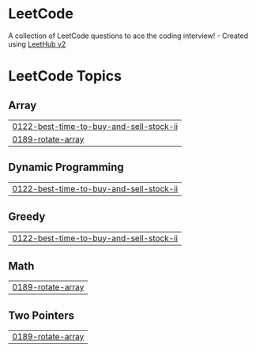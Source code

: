 # LeetCode
A collection of LeetCode questions to ace the coding interview! - Created using [LeetHub v2](https://github.com/arunbhardwaj/LeetHub-2.0)

<!---LeetCode Topics Start-->
# LeetCode Topics
## Array
|  |
| ------- |
| [0122-best-time-to-buy-and-sell-stock-ii](https://github.com/Minhee-Jeon/LeetCode/tree/master/0122-best-time-to-buy-and-sell-stock-ii) |
| [0189-rotate-array](https://github.com/Minhee-Jeon/LeetCode/tree/master/0189-rotate-array) |
## Dynamic Programming
|  |
| ------- |
| [0122-best-time-to-buy-and-sell-stock-ii](https://github.com/Minhee-Jeon/LeetCode/tree/master/0122-best-time-to-buy-and-sell-stock-ii) |
## Greedy
|  |
| ------- |
| [0122-best-time-to-buy-and-sell-stock-ii](https://github.com/Minhee-Jeon/LeetCode/tree/master/0122-best-time-to-buy-and-sell-stock-ii) |
## Math
|  |
| ------- |
| [0189-rotate-array](https://github.com/Minhee-Jeon/LeetCode/tree/master/0189-rotate-array) |
## Two Pointers
|  |
| ------- |
| [0189-rotate-array](https://github.com/Minhee-Jeon/LeetCode/tree/master/0189-rotate-array) |
<!---LeetCode Topics End-->